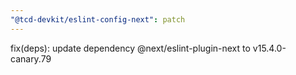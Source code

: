 ```yaml
---
"@tcd-devkit/eslint-config-next": patch
---
```


fix(deps): update dependency @next/eslint-plugin-next to v15.4.0-canary.79
